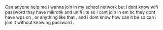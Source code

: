 Can anyone help me i wanna join in my school network but i dont know wifi password thay have mikrotik and unifi lite so i cant join in em bc they dont have wps on ,
or anything like that , and i dont know how can it be so can i join it without knowing password .
